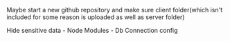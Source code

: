 Maybe start a new github repository and make sure client folder(which isn't included for some reason is uploaded as well as server folder)

Hide sensitive data
    - Node Modules
    - Db Connection config